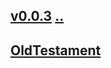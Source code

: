 ## [v0.0.3](https://github.com/littleflute/bible1/edit/master/NIV%20Live%20A%20Bible%20Experience/readme.md) [..](..)
## [OldTestament](OldTestament)
 
<script src="https://littleflute.github.io/JavaScript/w3.js" ></script>
<script src="https://littleflute.github.io/JavaScript/blclass.js" ></script>
<script src="https://littleflute.github.io/JavaScript/blApp.js"></script>
